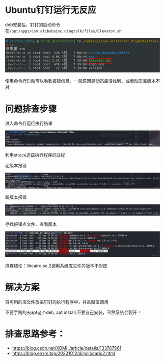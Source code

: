 # Ubuntu钉钉运行无反应

deb安装后，钉钉的启动命令在`/opt/apps/com.alibabainc.dingtalk/files/Elevator.sh`

![](../images/2024/05/20240507091234.png)

使用命令行启动可以看到报错信息，一般原因是动态库没找到，或者动态库版本不对

# 问题排查步骤

进入命令行运行执行结果

![](../images/2024/05/20240507091438.png)

利用strace追踪执行程序的过程

老版本报错

![](../images/2024/05/20240507091457.png)

新版本报错

![](../images/2024/05/20240507091540.png)

寻找报错点文件，查看版本

![](../images/2024/05/20240507091602.png)

排查结论：libcairo.so.2调用系统库文件的版本不对应

# 解决方案

将可用的库文件放进钉钉的执行程序中，并且赋值调用

不要手贱的去apt这个deb, apt install,不要自己安装，不然系统会裂开！

# 排查思路参考：

- https://blog.csdn.net/XDMi_/article/details/133787961
- https://blog.enxm.top/20231012/dinglibcario2.html

